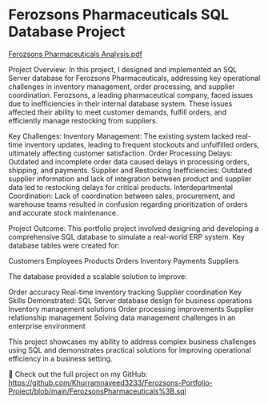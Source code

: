 # Ferozsons Pharmaceuticals SQL Database Project

[Ferozsons Pharmaceuticals Analysis.pdf](https://github.com/user-attachments/files/18505008/Ferozsons.Pharmaceuticals.Analysis.pdf)


Project Overview:
In this project, I designed and implemented an SQL Server database for Ferozsons Pharmaceuticals, addressing key operational challenges in inventory management, order processing, and supplier coordination. Ferozsons, a leading pharmaceutical company, faced issues due to inefficiencies in their internal database system. These issues affected their ability to meet customer demands, fulfill orders, and efficiently manage restocking from suppliers.

Key Challenges:
Inventory Management: The existing system lacked real-time inventory updates, leading to frequent stockouts and unfulfilled orders, ultimately affecting customer satisfaction.
Order Processing Delays: Outdated and incomplete order data caused delays in processing orders, shipping, and payments.
Supplier and Restocking Inefficiencies: Outdated supplier information and lack of integration between product and supplier data led to restocking delays for critical products.
Interdepartmental Coordination: Lack of coordination between sales, procurement, and warehouse teams resulted in confusion regarding prioritization of orders and accurate stock maintenance.

Project Outcome:
This portfolio project involved designing and developing a comprehensive SQL database to simulate a real-world ERP system. Key database tables were created for:

Customers
Employees
Products
Orders
Inventory
Payments
Suppliers

The database provided a scalable solution to improve:

Order accuracy
Real-time inventory tracking
Supplier coordination
Key Skills Demonstrated:
SQL Server database design for business operations
Inventory management solutions
Order processing improvements
Supplier relationship management
Solving data management challenges in an enterprise environment

This project showcases my ability to address complex business challenges using SQL and demonstrates practical solutions for improving operational efficiency in a business setting.

🔗 Check out the full project on my GitHub:
https://github.com/Khurramnaveed3233/Ferozsons-Portfolio-Project/blob/main/FerozsonsPharmaceuticals%3B.sql
